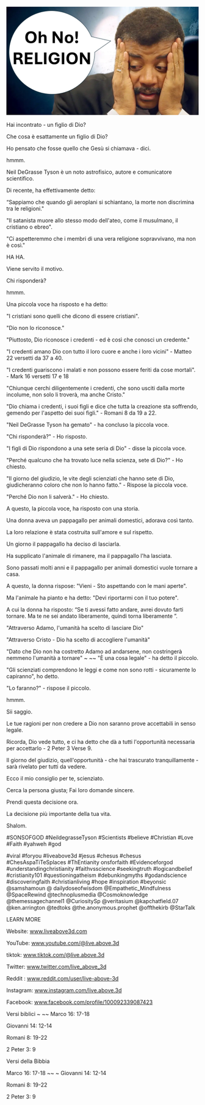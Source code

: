 ![Video cover image](../cover.jpg "cover photo")

Hai incontrato - un figlio di Dio?

Che cosa è esattamente un figlio di Dio?

Ho pensato che fosse quello che Gesù si chiamava - dici.

hmmm.

Neil DeGrasse Tyson è un noto astrofisico, autore e comunicatore scientifico.

Di recente, ha effettivamente detto:

“Sappiamo che quando gli aeroplani si schiantano, la morte non discrimina tra le religioni."

"Il satanista muore allo stesso modo dell'ateo, come il musulmano, il cristiano o ebreo".

"Ci aspetteremmo che i membri di una vera religione sopravvivano, ma non è così."

HA HA.

Viene servito il motivo.

Chi risponderà?

hmmm.

Una piccola voce ha risposto e ha detto:

"I cristiani sono quelli che dicono di essere cristiani".

"Dio non lo riconosce."

"Piuttosto, Dio riconosce i credenti - ed è così che conosci un credente."

"I credenti amano Dio con tutto il loro cuore e anche i loro vicini" - Matteo 22 versetti da 37 a 40.

"I credenti guariscono i malati e non possono essere feriti da cose mortali". - Mark 16 versetti 17 e 18

"Chiunque cerchi diligentemente i credenti, che sono usciti dalla morte incolume, non solo li troverà, ma anche Cristo."

"Dio chiama i credenti, i suoi figli e dice che tutta la creazione sta soffrendo, gemendo per l'aspetto dei suoi figli." - Romani 8 da 19 a 22.

"Neil DeGrasse Tyson ha gemato" - ha concluso la piccola voce.

"Chi risponderà?" - Ho risposto.

"I figli di Dio rispondono a una sete seria di Dio" - disse la piccola voce.

"Perché qualcuno che ha trovato luce nella scienza, sete di Dio?" - Ho chiesto.

"Il giorno del giudizio, le vite degli scienziati che hanno sete di Dio, giudicheranno coloro che non lo hanno fatto." - Rispose la piccola voce.

"Perché Dio non li salverà." - Ho chiesto.

A questo, la piccola voce, ha risposto con una storia.

Una donna aveva un pappagallo per animali domestici, adorava così tanto.

La loro relazione è stata costruita sull'amore e sul rispetto.

Un giorno il pappagallo ha deciso di lasciarla.

Ha supplicato l'animale di rimanere, ma il pappagallo l'ha lasciata.

Sono passati molti anni e il pappagallo per animali domestici vuole tornare a casa.

A questo, la donna rispose: "Vieni - Sto aspettando con le mani aperte".

Ma l'animale ha pianto e ha detto: "Devi riportarmi con il tuo potere".

A cui la donna ha risposto: “Se ti avessi fatto andare, avrei dovuto farti tornare. Ma te ne sei andato liberamente, quindi torna liberamente ”.

"Attraverso Adamo, l'umanità ha scelto di lasciare Dio"

"Attraverso Cristo - Dio ha scelto di accogliere l'umanità"

"Dato che Dio non ha costretto Adamo ad andarsene, non costringerà nemmeno l'umanità a tornare" ~ ~~ "È una cosa legale" - ha detto il piccolo.

"Gli scienziati comprendono le leggi e come non sono rotti - sicuramente lo capiranno", ho detto.

"Lo faranno?" - rispose il piccolo.

hmmm.

Sii saggio.

Le tue ragioni per non credere a Dio non saranno prove accettabili in senso legale.

Ricorda, Dio vede tutto, e ci ha detto che dà a tutti l'opportunità necessaria per accettarlo - 2 Peter 3 Verse 9.

Il giorno del giudizio, quell'opportunità - che hai trascurato tranquillamente - sarà rivelato per tutti da vedere.

Ecco il mio consiglio per te, scienziato.

Cerca la persona giusta; Fai loro domande sincere.

Prendi questa decisione ora.

La decisione più importante della tua vita.

Shalom.

#SONSOFGOD #NeildegrasseTyson #Scientists #believe #Christian #Love #Faith #yahweh #god


#viral #foryou #liveabove3d #jesus #chesus #chesus #ChesAspaTiTeSplaces #ThEntianity onsforfaith #Evidenceforgod #understandingchristianity #faithvsscience #seekingtruth #logicandbelief #cristianity101 #questioningatheism #debunkingmyths #godandscience #discoveringfaith #christianliving #hope #inspiration #beyonsic @samshamoun @ dailydoseofwisdom @Empathetic_Mindfulness @SpaceRewind @technoplusmedia @Cosmoknowledge @themessagechannel1 @CuriositySp @veritasium @kapchatfield.07 @ken.arrington @tedtoks @the.anonymous.prophet @offthekirb @StarTalk

LEARN MORE

Website: www.liveabove3d.com


YouTube: www.youtube.com/@live.above.3d

tiktok: www.tiktok.com/@live.above.3d

Twitter: www.twitter.com/live_above_3d

Reddit : www.reddit.com/user/live-above-3d

Instagram: www.instagram.com/live.above.3d

Facebook: www.facebook.com/profile/100092339087423

Versi biblici ~ ~~ Marco 16: 17-18

Giovanni 14: 12-14


Romani 8: 19-22

2 Peter 3: 9

Versi della Bibbia

Marco 16: 17-18 ~~ ~ Giovanni 14: 12-14

Romani 8: 19-22


2 Peter 3: 9



